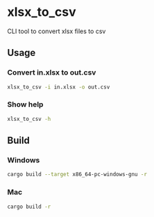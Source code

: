 # xlsx_to_csv

CLI tool to convert xlsx files to csv

## Usage

### Convert in.xlsx to out.csv

```bash
xlsx_to_csv -i in.xlsx -o out.csv
```

### Show help

```bash
xlsx_to_csv -h
```

## Build

### Windows

```bash
cargo build --target x86_64-pc-windows-gnu -r
```

### Mac

```bash
cargo build -r
```
